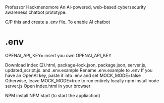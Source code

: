 Professor Hackmenomore
An AI-powered, web-based cybersecurity awareness chatbot prototype.

C/P this and create a .env file. To enable AI chatbot
# .env
OPENAI_API_KEY= insert you own OPENAI_API_KEY


Download index (2).html, package-lock.json, package.json, server.js, updated_script.js. and .env.example
Rename .env.example to .env
If you have an OpenAI key, paste it into .env and set MOCK_MODE=false
Otherwise, leave MOCK_MODE=true to run entirely locally
npm install
node server.js
Open index.html in your browser

NPM install
NPM start (to start the appliaction)
